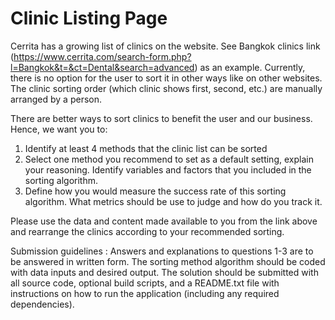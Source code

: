 # Clinic Listing Page

Cerrita has a growing list of clinics on the website. See Bangkok clinics  link (https://www.cerrita.com/search-form.php?l=Bangkok&t=&ct=Dental&search=advanced)  as an example. Currently, there is no option for the user to sort it in other ways like on other websites. The clinic sorting order (which clinic shows first, second, etc.) are manually arranged by a person. 

There are better ways to sort clinics to benefit the user and our business. Hence, we want you to:
1. Identify at least 4 methods that the clinic list can be sorted
2. Select one method you recommend to set as a default setting, explain your reasoning. Identify variables and factors that you included in the sorting algorithm.
3. Define how you would measure the success rate of this sorting algorithm. What metrics should be use to judge and how do you track it.

Please use the data and content made available to you from the link above and rearrange the clinics according to your recommended sorting.

Submission guidelines : Answers and explanations to questions 1-3 are to be answered in written form. The sorting method algorithm should be coded with data inputs and desired output. The solution should be submitted with all source code, optional build scripts, and a README.txt file with instructions on how to run the application (including any required dependencies).
